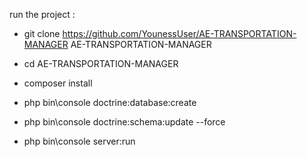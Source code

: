run the project :


- git clone https://github.com/YounessUser/AE-TRANSPORTATION-MANAGER AE-TRANSPORTATION-MANAGER

- cd AE-TRANSPORTATION-MANAGER

- composer install

- php bin\console doctrine:database:create

- php bin\console doctrine:schema:update --force

- php bin\console server:run
